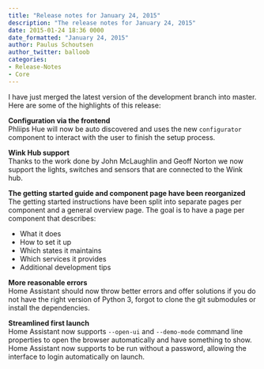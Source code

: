 ```yaml
---
title: "Release notes for January 24, 2015"
description: "The release notes for January 24, 2015"
date: 2015-01-24 18:36 0000
date_formatted: "January 24, 2015"
author: Paulus Schoutsen
author_twitter: balloob
categories:
- Release-Notes
- Core
---
```


I have just merged the latest version of the development branch into master. Here are some of the highlights of this release:

**Configuration via the frontend**<br>
Phliips Hue will now be auto discovered and uses the new `configurator` component to interact with the user to finish the setup process.

**Wink Hub support**<br>
Thanks to the work done by John McLaughlin and Geoff Norton we now support the lights, switches and sensors that are connected to the Wink hub.

**The getting started guide and component page have been reorganized**<br>
The getting started instructions have been split into separate pages per component and a general overview page. The goal is to have a page per component that describes:

- What it does
- How to set it up
- Which states it maintains
- Which services it provides
- Additional development tips

**More reasonable errors**<br>
Home Assistant should now throw better errors and offer solutions if you do not have the right version of Python 3, forgot to clone the git submodules or install the dependencies.

**Streamlined first launch**<br>
Home Assistant now supports `--open-ui` and `--demo-mode` command line properties to open the browser automatically and have something to show. Home Assistant now supports to be run without a password, allowing the interface to login automatically on launch.
